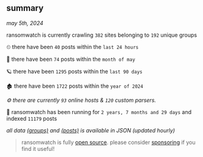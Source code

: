 
## summary
_may 5th, 2024_

ransomwatch is currently crawling `382` sites belonging to `192` unique groups

⏲ there have been `40` posts within the `last 24 hours`

🦈 there have been `74` posts within the `month of may`

🪐 there have been `1295` posts within the `last 90 days`

🏚 there have been `1722` posts within the `year of 2024`

_⚙️ there are currently `93` online hosts & `120` custom parsers._

🦕 ransomwatch has been running for `2 years, 7 months and 29 days` and indexed `11179` posts

_all data  [(groups)](http://ransomwhat.telemetry.ltd/groups) and [(posts)](http://ransomwhat.telemetry.ltd/posts) is available in JSON (updated hourly)_

> ransomwatch is fully [open source](https://github.com/joshhighet/ransomwatch#ransomwatch--). please consider [sponsoring](https://github.com/sponsors/joshhighet) if you find it useful!
